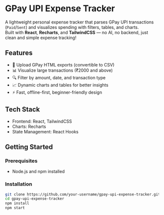 # GPay UPI Expense Tracker

A lightweight personal expense tracker that parses GPay UPI transactions (`Paid`/`Sent`) and visualizes spending with filters, tables, and charts.  
Built with **React**, **Recharts**, and **TailwindCSS** — no AI, no backend, just clean and simple expense tracking!

## Features

- 📄 Upload GPay HTML exports (convertible to CSV)
- 📊 Visualize large transactions (₹2000 and above)
- 🔍 Filter by amount, date, and transaction type
- 📈 Dynamic charts and tables for better insights
- ⚡ Fast, offline-first, beginner-friendly design

## Tech Stack

- Frontend: React, TailwindCSS
- Charts: Recharts
- State Management: React Hooks

## Getting Started

### Prerequisites

- Node.js and npm installed

### Installation

```bash
git clone https://github.com/your-username/gpay-upi-expense-tracker.git
cd gpay-upi-expense-tracker
npm install
npm start
